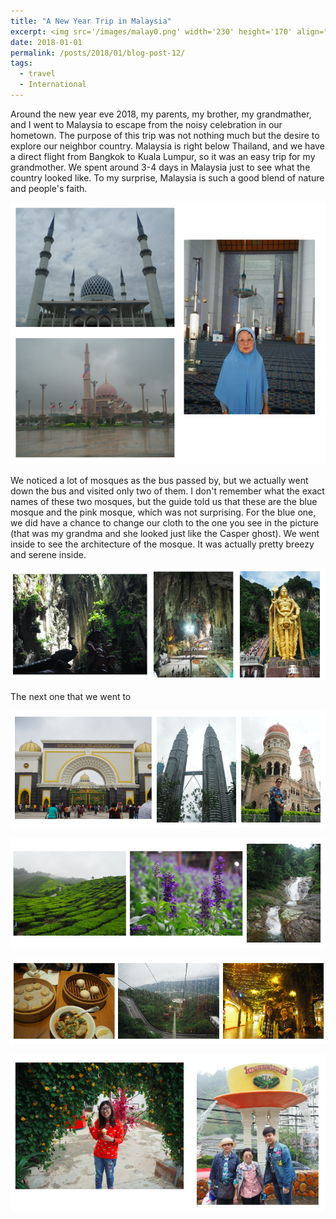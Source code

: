 ```yaml
---
title: "A New Year Trip in Malaysia"
excerpt: <img src='/images/malay0.png' width='230' height='170' align="right" hspace="20"> 
date: 2018-01-01
permalink: /posts/2018/01/blog-post-12/
tags:
  - travel
  - International
---
```


Around the new year eve 2018, my parents, my brother, my grandmather, and I went to Malaysia to escape from the noisy celebration in our hometown. The purpose of this trip was not nothing much but the desire to explore our neighbor country. Malaysia is right below Thailand, and we have a direct flight from Bangkok to Kuala Lumpur, so it was an easy trip for my grandmother. We spent around 3-4 days in Malaysia just to see what the country looked like. To my surprise, Malaysia is such a good blend of nature and people's faith. 

<p align="center">
  <img src="/images/malay1.png">
</p>

We noticed a lot of mosques as the bus passed by, but we actually went down the bus and visited only two of them. I don't remember what the exact names of these two mosques, but the guide told us that these are the blue mosque and the pink mosque, which was not surprising. For the blue one, we did have a chance to change our cloth to the one you see in the picture (that was my grandma and she looked just like the Casper ghost). We went inside to see the architecture of the mosque. It was actually pretty breezy and serene inside.


<p align="center">
  <img src="/images/malay2.png">
</p>

The next one that we went to 

<p align="center">
  <img src="/images/malay3.png">
</p>


<p align="center">
  <img src="/images/malay4.png">
</p>

<p align="center">
  <img src="/images/malay5.png">
</p>

<p align="center">
  <img src="/images/malay6.png">
</p>





